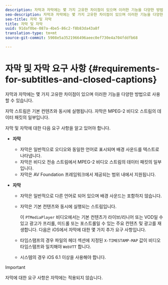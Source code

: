 ```yaml
---
description: 자막과 자막에는 몇 가지 고유한 차이점이 있으며 이러한 기능을 다양한 방법으로 사용할 수 있습니다.
seo-description: 자막과 자막에는 몇 가지 고유한 차이점이 있으며 이러한 기능을 다양한 방법으로 사용할 수 있습니다.
seo-title: 자막 및 자막
title: 자막 및 자막
uuid: 91daf0be-087a-4be5-86c2-f8b83da43a8f
translation-type: tm+mt
source-git-commit: 5908e5a3521966496aeec0ef730e4a704fddfb68

---
```



# 자막 및 자막 요구 사항 {#requirements-for-subtitles-and-closed-captions}

자막과 자막에는 몇 가지 고유한 차이점이 있으며 이러한 기능을 다양한 방법으로 사용할 수 있습니다.

자막 스트림은 기본 컨텐츠와 동시에 실행됩니다. 자막은 MPEG-2 비디오 스트림의 데이터 패킷의 일부입니다.

자막 및 자막에 대한 다음 요구 사항을 알고 있어야 합니다.

* **자막**

   * 자막은 일반적으로 오디오와 동일한 언어로 표시되며 배경 사운드를 텍스트로 나타냅니다.
   * 자막은 비디오 전송 스트림에서 MPEG-2 비디오 스트림의 데이터 패킷의 일부입니다.
   * 자막은 AV Foundation 프레임워크에서 제공되는 범위 내에서 지원됩니다.

* **자막**

   * 자막은 일반적으로 다른 언어로 되어 있으며 배경 사운드는 포함하지 않습니다.
   * 자막은 기본 컨텐츠와 동시에 실행되는 스트림입니다.

      이 `PTMediaPlayer` 비디오에서는 기본 컨텐츠가 라이브/리니어 또는 VOD일 수 있고 광고가 프리롤, 미드롤 또는 포스트롤일 수 있는 주요 컨텐츠 및 광고를 재생합니다.
   다음은 iOS에서 자막에 대한 몇 가지 추가 요구 사항입니다.

   * 타임스탬프의 경우 파일의 헤더 섹션에 지정된 `X-TIMESTAMP-MAP` 값이 비디오 타임스탬프와 일치해야 `WebVTT` 합니다.

   * 시스템의 경우 iOS 6.1 이상을 사용해야 합니다.


>[!IMPORTANT]
>
>자막에 대한 요구 사항은 자막에는 적용되지 않습니다.

